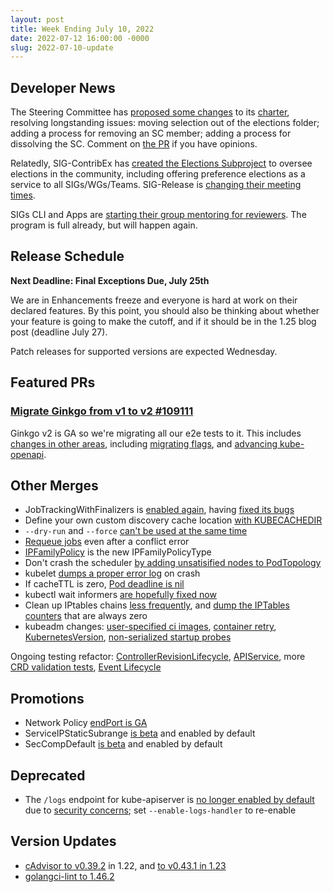 ```yaml
---
layout: post
title: Week Ending July 10, 2022
date: 2022-07-12 16:00:00 -0000
slug: 2022-07-10-update
---
```


## Developer News

The Steering Committee has [proposed some changes](https://github.com/kubernetes/steering/pull/248) to its [charter](https://github.com/kubernetes/steering/blob/main/charter.md), resolving longstanding issues: moving selection out of the elections folder; adding a process for removing an SC member; adding a process for dissolving the SC. Comment on [the PR](https://github.com/kubernetes/steering/pull/248) if you have opinions.  

Relatedly, SIG-ContribEx has [created the Elections Subproject](https://github.com/kubernetes/community/tree/master/elections) to oversee elections in the community, including offering preference elections as a service to all SIGs/WGs/Teams.  SIG-Release is [changing their meeting times](https://groups.google.com/a/kubernetes.io/g/dev/c/GTYsL1TqQoY).

SIGs CLI and Apps are [starting their group mentoring for reviewers](https://github.com/kubernetes/community/issues/6665).  The program is full already, but will happen again.

## Release Schedule

**Next Deadline: Final Exceptions Due, July 25th**

We are in Enhancements freeze and everyone is hard at work on their declared features. By this point, you should also be thinking about whether your feature is going to make the cutoff, and if it should be in the 1.25 blog post (deadline July 27).

Patch releases for supported versions are expected Wednesday.

## Featured PRs

### [Migrate Ginkgo from v1 to v2 #109111](https://github.com/kubernetes/kubernetes/pull/109111)

Ginkgo v2 is GA so we're migrating all our e2e tests to it. This includes [changes in other areas](https://github.com/kubernetes/kubernetes/issues/109744), including [migrating flags](https://github.com/kubernetes/kubernetes/pull/111059), and [advancing kube-openapi](https://github.com/kubernetes/kubernetes/pull/110831).

## Other Merges

* JobTrackingWithFinalizers is [enabled again](https://github.com/kubernetes/kubernetes/pull/110948), having [fixed its bugs](https://github.com/kubernetes/kubernetes/issues/109485)
* Define your own custom discovery cache location [with KUBECACHEDIR](https://github.com/kubernetes/kubernetes/pull/109479)
* `--dry-run` and `--force` [can't be used at the same time](https://github.com/kubernetes/kubernetes/pull/110326)
* [Requeue jobs](https://github.com/kubernetes/kubernetes/pull/111026) even after a conflict error
* [IPFamilyPolicy](https://github.com/kubernetes/kubernetes/pull/110990) is the new IPFamilyPolicyType
* Don't crash the scheduler [by adding unsatisified nodes to PodTopology](https://github.com/kubernetes/kubernetes/pull/110853)
* kubelet [dumps a proper error log](https://github.com/kubernetes/kubernetes/pull/110691) on crash
* If cacheTTL is zero, [Pod deadline is nil](https://github.com/kubernetes/kubernetes/pull/110954)
* kubectl wait informers [are hopefully fixed now](https://github.com/kubernetes/kubernetes/pull/110923)
* Clean up IPtables chains [less frequently](https://github.com/kubernetes/kubernetes/pull/110334), and [dump the IPTables counters](https://github.com/kubernetes/kubernetes/pull/110328) that are always zero
* kubeadm changes: [user-specified ci images](https://github.com/kubernetes/kubernetes/pull/111017), [container retry](https://github.com/kubernetes/kubernetes/pull/111017), [KubernetesVersion](https://github.com/kubernetes/kubernetes/pull/111017), [non-serialized startup probes](https://github.com/kubernetes/kubernetes/pull/111017)

Ongoing testing refactor: [ControllerRevisionLifecycle](https://github.com/kubernetes/kubernetes/pull/110122), [APIService](https://github.com/kubernetes/kubernetes/pull/110237), more [CRD validation tests](https://github.com/kubernetes/kubernetes/pull/110576), [Event Lifecycle](https://github.com/kubernetes/kubernetes/pull/110798)

## Promotions

* Network Policy [endPort is GA](https://github.com/kubernetes/kubernetes/pull/110868)
* ServiceIPStaticSubrange [is beta](https://github.com/kubernetes/kubernetes/pull/110703) and enabled by default
* SecCompDefault [is beta](https://github.com/kubernetes/kubernetes/pull/110805) and enabled by default

## Deprecated

* The `/logs` endpoint for kube-apiserver is [no longer enabled by default](https://groups.google.com/a/kubernetes.io/g/dev/c/OkSc6KLmD0Q) due to [security concerns](https://github.com/kubernetes/kubernetes/issues/77182); set `--enable-logs-handler` to re-enable

## Version Updates

* [cAdvisor to v0.39.2](https://github.com/kubernetes/kubernetes/pull/111014) in 1.22, and [to v0.43.1 in 1.23](https://github.com/kubernetes/kubernetes/pull/111013)
* [golangci-lint to 1.46.2](https://github.com/kubernetes/kubernetes/pull/110811)
